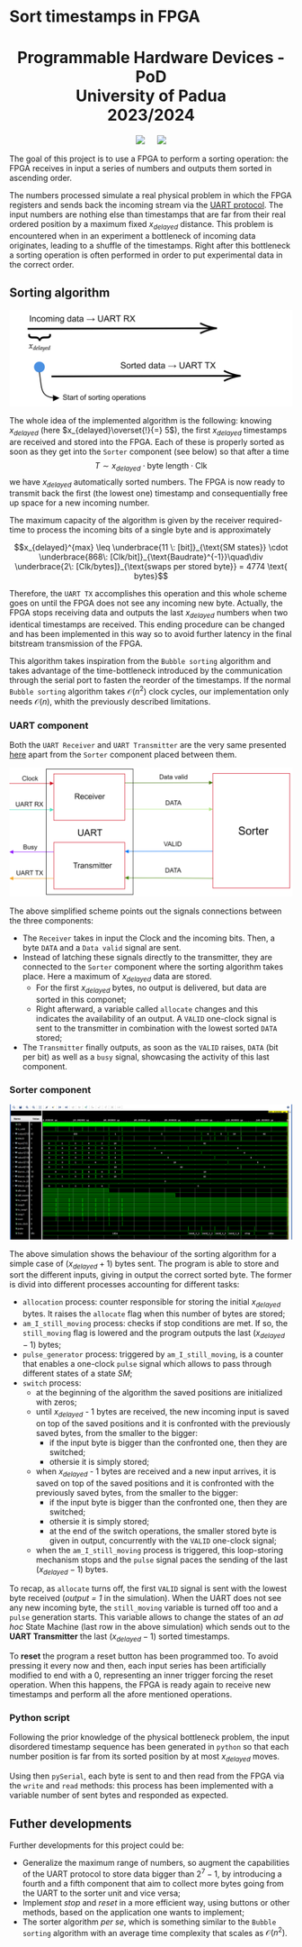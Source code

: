 # **Sort timestamps in FPGA**

<h1 align="center">Programmable Hardware Devices - PoD<br> University of Padua <br> 2023/2024</h1>

<p align="center">
  <img src="https://user-images.githubusercontent.com/62724611/166108149-7629a341-bbca-4a3e-8195-67f469a0cc08.png" height="150"/>
   
  <img src="https://user-images.githubusercontent.com/62724611/166108076-98afe0b7-802c-4970-a2d5-bbb997da759c.png" height="150"/>
</p>

The goal of this project is to use a FPGA to perform a sorting operation: the FPGA receives in input a series of numbers and outputs them sorted in ascending order.

The numbers processed simulate a real physical problem in which the FPGA registers and sends back the incoming stream via the [UART protocol](https://github.com/GiosueSardoInfirri/Sort-in-FPGA/tree/main/UART). The input numbers are nothing else than timestamps that are far from their real ordered position by a maximum fixed $x_{delayed}$ distance. This problem is encountered when in an experiment a bottleneck of incoming data originates, leading to a shuffle of the timestamps. Right after this bottleneck a sorting operation is often performed in order to put experimental data in the correct order.

## Sorting algorithm

![](./UART_sorting/simulations/img/sorter_FPGA_scheme.png)

The whole idea of the implemented algorithm is the following: knowing $x_{delayed}$ (here $x_{delayed}\overset{!}{=} 5$), the first $x_{delayed}$ timestamps are received and stored into the FPGA. Each of these is properly sorted as soon as they get into the `Sorter` component (see below) so that after a time $$T \sim x_{delayed} \cdot \text{byte length}\cdot \text{Clk}$$ we have $x_{delayed}$ automatically sorted numbers. The FPGA is now ready to transmit back the first (the lowest one) timestamp and consequentially free up space for a new incoming number.

The maximum capacity of the algorithm is given by the receiver required-time to process the incoming bits of a single byte and is approximately
```math
x_{delayed}^{max} \leq \underbrace{11 \: [bit]}_{\text{SM states}} \cdot \underbrace{868\: [Clk/bit]}_{\text{Baudrate}^{-1}}\quad\div \underbrace{2\: [Clk/bytes]}_{\text{swaps per stored byte}} = 4774 \text{ bytes}
```

Therefore, the `UART TX` accomplishes this operation and this whole scheme goes on until the FPGA does not see any incoming new byte. Actually, the FPGA stops receiving data and outputs the last $x_{delayed}$ numbers when two identical timestamps are received. This ending procedure can be changed and has been implemented in this way so to avoid further latency in the final bitstream transmission of the FPGA.

This algorithm takes inspiration from the `Bubble sorting` algorithm and takes advantage of the time-bottleneck introduced by the communication through the serial port to fasten the reorder of the timestamps. If the normal `Bubble sorting` algorithm takes $\mathcal{O}(n^2)$ clock cycles, our implementation only needs $\mathcal{O}(n)$, whith the previously described limitations.

### UART component

Both the `UART Receiver` and `UART Transmitter` are the very same presented [here](https://github.com/GiosueSardoInfirri/Sort-in-FPGA/tree/main/UART) apart from the `Sorter` component placed between them.

![](./UART_sorting/simulations/img/sorting_algorithm.png)

The above simplified scheme points out the signals connections between the three components:

* The `Receiver` takes in input the Clock and the incoming bits. Then, a byte `DATA` and a `Data valid` signal are sent.
* Instead of latching these signals directly to the transmitter, they are connected to the `Sorter` component where the sorting algorithm takes place.  Here a maximum of $x_{delayed}$ data are stored. 
    * For the first $x_{delayed}$ bytes, no output is delivered, but data are sorted in this componet;
    * Right afterward, a variable called `allocate` changes and this indicates the availability of an output. A `VALID` one-clock signal is sent to the transmitter in combination with the lowest sorted `DATA` stored;
* The `Transmitter` finally outputs, as soon as the `VALID` raises, `DATA` (bit per bit) as well as a `busy` signal, showcasing the activity of this last component.

### Sorter component

![](./Sorting/simulations/img/6byte_sort.png)

The above simulation shows the behaviour of the sorting algorithm for a simple case of $(x_{delayed} + 1)$ bytes sent. The program is able to store and sort the different inputs, giving in output the correct sorted byte. The former is divid into different processes accounting for different tasks:

* `allocation` process: counter responsible for storing the initial $x_{delayed}$ bytes. It raises the `allocate` flag when this number of bytes are stored;
* `am_I_still_moving` process: checks if stop conditions are met. If so, the `still_moving` flag is lowered and the program outputs the last $(x_{delayed} - 1)$ bytes; 
* `pulse_generator` process: triggered by `am_I_still_moving`, is a counter that enables a one-clock `pulse` signal which allows to pass through different states of a state *SM*;   
* `switch` process:
    * at the beginning of the algorithm the saved positions are initialized with zeros;
    * until $x_{delayed}$ - 1 bytes are received, the new incoming input is saved on top of the saved positions and it is confronted with the previously saved bytes, from the smaller to the bigger:
        * if the input byte is bigger than the confronted one, then they are switched;
        * othersie it is simply stored;
    * when $x_{delayed}$ - 1 bytes are received and a new input arrives, it is saved on top of the saved positions and it is confronted with the previously saved bytes, from the smaller to the bigger:
        * if the input byte is bigger than the confronted one, then they are switched;
        * othersie it is simply stored;
        * at the end of the switch operations, the smaller stored byte is given in output, concurrently with the `VALID` one-clock signal;
    * when the `am_I_still_moving` process is triggered, this loop-storing mechanism stops and the `pulse` signal paces the sending of the last $(x_{delayed} - 1)$ bytes.

To recap, as `allocate` turns off, the first `VALID` signal is sent with the lowest byte received (*output = 1* in the simulation). When the UART does not see any new incoming byte, the `still_moving` variable is turned off too and a `pulse` generation starts. This variable allows to change the states of an *ad hoc* State Machine (last row in the above simulation) which sends out to the **UART Transmitter** the last $(x_{delayed} - 1)$ sorted timestamps.  

To **reset** the program a reset button has been programmed too. To avoid pressing it every now and then, each input series has been artificially modified to end with a $0$, representing an inner trigger forcing the reset operation. When this happens, the FPGA is ready again to receive new timestamps and perform all the afore mentioned operations.  

### Python script
Following the prior knowledge of the physical bottleneck problem, the input disordered timestamp sequence has been generated in `python` so that each number position is far from its sorted position by at most $x_{delayed}$ moves.

Using then `pySerial`, each byte is sent to and then read from the FPGA via the `write` and `read` methods: this process has been implemented with a variable number of sent bytes and responded as expected.

## Futher developments

Further developments for this project could be:

* Generalize the maximum range of numbers, so augment the capabilities of the UART protocol to store data bigger than $2^7 -1$, by introducing a fourth and a fifth component that aim to collect more bytes going from the UART to the sorter unit and vice versa;
* Implement *stop* and *reset* in a more efficient way, using buttons or other methods, based on the application one wants to implement;
* The sorter algorithm *per se*, which is something similar to the `Bubble sorting` algorithm with an average time complexity that scales as $\mathcal{O}(n^2)$. 

